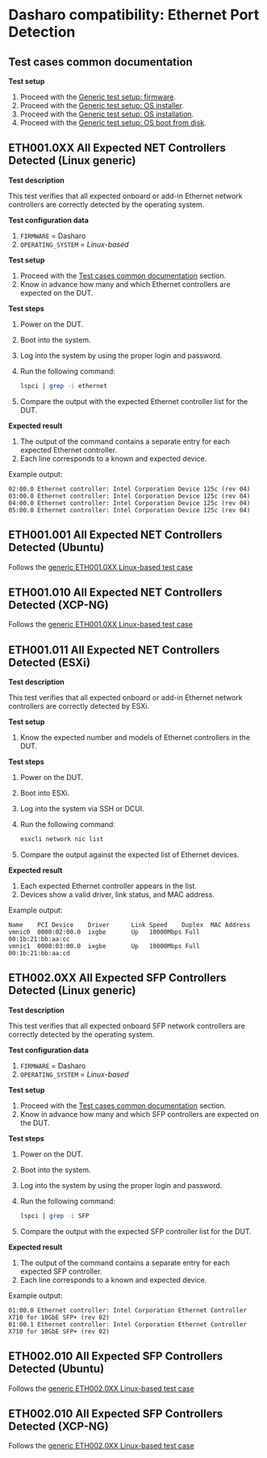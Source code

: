# Dasharo compatibility: Ethernet Port Detection

## Test cases common documentation

**Test setup**

1. Proceed with the
   [Generic test setup: firmware](../generic-test-setup.md#firmware).
1. Proceed with the
   [Generic test setup: OS installer](../generic-test-setup.md#os-installer).
1. Proceed with the
   [Generic test setup: OS installation](../generic-test-setup.md#os-installation).
1. Proceed with the
   [Generic test setup: OS boot from disk](../generic-test-setup.md#os-boot-from-disk).

## ETH001.0XX All Expected NET Controllers Detected (Linux generic)

**Test description**

This test verifies that all expected onboard or add-in Ethernet network
controllers are correctly detected by the operating system.

**Test configuration data**

1. `FIRMWARE` = Dasharo
1. `OPERATING_SYSTEM` = _Linux-based_

**Test setup**

1. Proceed with the
    [Test cases common documentation](#test-cases-common-documentation) section.
1. Know in advance how many and which Ethernet controllers are expected on the
DUT.

**Test steps**

1. Power on the DUT.
1. Boot into the system.
1. Log into the system by using the proper login and password.
1. Run the following command:

    ```bash
    lspci | grep -i ethernet
    ```

1. Compare the output with the expected Ethernet controller list for the DUT.

**Expected result**

1. The output of the command contains a separate entry for each expected
Ethernet controller.
1. Each line corresponds to a known and expected device.

Example output:

```text
02:00.0 Ethernet controller: Intel Corporation Device 125c (rev 04)
03:00.0 Ethernet controller: Intel Corporation Device 125c (rev 04)
04:00.0 Ethernet controller: Intel Corporation Device 125c (rev 04)
05:00.0 Ethernet controller: Intel Corporation Device 125c (rev 04)
````

## ETH001.001 All Expected NET Controllers Detected (Ubuntu)

Follows the [generic ETH001.0XX Linux-based test case](#eth0010xx-all-expected-net-controllers-detected-linux-generic)

## ETH001.010 All Expected NET Controllers Detected (XCP-NG)

Follows the [generic ETH001.0XX Linux-based test case](#eth0010xx-all-expected-net-controllers-detected-linux-generic)

## ETH001.011 All Expected NET Controllers Detected (ESXi)

**Test description**

This test verifies that all expected onboard or add-in Ethernet network
controllers are correctly detected by ESXi.

**Test setup**

1. Know the expected number and models of Ethernet controllers in the DUT.

**Test steps**

1. Power on the DUT.
1. Boot into ESXi.
1. Log into the system via SSH or DCUI.
1. Run the following command:

    ```bash
    esxcli network nic list
    ```

1. Compare the output against the expected list of Ethernet devices.

**Expected result**

1. Each expected Ethernet controller appears in the list.
1. Devices show a valid driver, link status, and MAC address.

Example output:

```text
Name    PCI Device    Driver      Link Speed    Duplex  MAC Address
vmnic0  0000:02:00.0  ixgbe       Up   10000Mbps Full    00:1b:21:bb:aa:cc
vmnic1  0000:03:00.0  ixgbe       Up   10000Mbps Full    00:1b:21:bb:aa:cd
```

## ETH002.0XX All Expected SFP Controllers Detected (Linux generic)

**Test description**

This test verifies that all expected onboard SFP network controllers are
correctly detected by the operating system.

**Test configuration data**

1. `FIRMWARE` = Dasharo
1. `OPERATING_SYSTEM` = _Linux-based_

**Test setup**

1. Proceed with the
    [Test cases common documentation](#test-cases-common-documentation) section.
1. Know in advance how many and which SFP controllers are expected on the DUT.

**Test steps**

1. Power on the DUT.
1. Boot into the system.
1. Log into the system by using the proper login and password.
1. Run the following command:

    ```bash
    lspci | grep -i SFP
    ```

1. Compare the output with the expected SFP controller list for the DUT.

**Expected result**

1. The output of the command contains a separate entry for each expected SFP controller.
1. Each line corresponds to a known and expected device.

Example output:

```text
01:00.0 Ethernet controller: Intel Corporation Ethernet Controller X710 for 10GbE SFP+ (rev 02)
01:00.1 Ethernet controller: Intel Corporation Ethernet Controller X710 for 10GbE SFP+ (rev 02)
````

## ETH002.010 All Expected SFP Controllers Detected (Ubuntu)

Follows the [generic ETH002.0XX Linux-based test case](#eth0020xx-all-expected-sfp-controllers-detected-linux-generic)

## ETH002.010 All Expected SFP Controllers Detected (XCP-NG)

Follows the [generic ETH002.0XX Linux-based test case](#eth0020xx-all-expected-sfp-controllers-detected-linux-generic)
